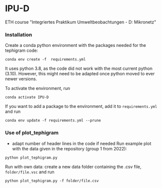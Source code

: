 # IPU-D
ETH course "Integriertes Praktikum Umweltbeobachtungen - D: Mikronetz"

### Installation
Create a conda python environment with the packages needed for the tephigram code:
```
conda env create -f  requirements.yml
```
It uses python 3.8, as the code did not work with the most current python (3.10). However, this might need to be adapted once python moved to ever newer versions.

To activate the environment, run
```
conda activate IPU-D

```
If you want to add a package to the environment, add it to `requirements.yml` and run
```
conda env update -f requirements.yml --prune
```

### Use of plot_tephigram
- adapt number of header lines in the code if needed
Run example plot with the data given in the repository (group 1 from 2022):
```
python plot_tephigram.py
```

Run with own data: create a new data folder containing the .csv file, `folder/file.vsc` and run
```
python plot_tephigram.py -f folder/file.csv
```

